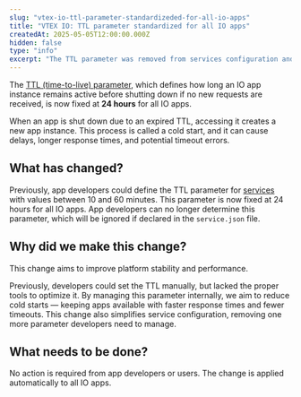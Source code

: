```yaml
---
slug: "vtex-io-ttl-parameter-standardizeded-for-all-io-apps"
title: "VTEX IO: TTL parameter standardized for all IO apps"
createdAt: 2025-05-05T12:00:00.000Z
hidden: false
type: "info"
excerpt: "The TTL parameter was removed from services configuration and is now defined as 24 hours for all IO apps."
---
```


The [TTL (time-to-live) parameter](https://developers.vtex.com/docs/guides/vtex-io-documentation-service#ttl-management), which defines how long an IO app instance remains active before shutting down if no new requests are received, is now fixed at **24 hours** for all IO apps.

When an app is shut down due to an expired TTL, accessing it creates a new app instance. This process is called a cold start, and it can cause delays, longer response times, and potential timeout errors.

## What has changed?

Previously, app developers could define the TTL parameter for [services](https://developers.vtex.com/docs/guides/vtex-io-documentation-service) with values between 10 and 60 minutes. This parameter is now fixed at 24 hours for all IO apps. App developers can no longer determine this parameter, which will be ignored if declared in the `service.json` file.

## Why did we make this change?

This change aims to improve platform stability and performance.

Previously, developers could set the TTL manually, but lacked the proper tools to optimize it. By managing this parameter internally, we aim to reduce cold starts — keeping apps available with faster response times and fewer timeouts. This change also simplifies service configuration, removing one more parameter developers need to manage.

## What needs to be done?

No action is required from app developers or users. The change is applied automatically to all IO apps.
